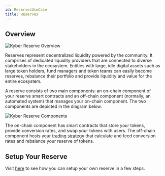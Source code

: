 ```yaml
---
id: ReservesUseCase
title: Reserves
---
```

## Overview
![Kyber Reserve Overview](/uploads/kyberreserveoverview.png "Kyber Reserve Overview")

Reserves represent decentralized liquidity powered by the community. It comprises of dedicated liquidity providers that are connected to diverse stakeholders in the ecosystem. Entities with large, idle digital assets such as large token holders, fund managers and token teams can easily become reserves, rebalance their portfolio and provide liquidity and value for the entire ecosystem.

A reserve consists of two main components: an on-chain component of your reserve smart contracts and an off-chain component (normally, an automated system) that manages your on-chain component. The two components are depicted in the diagram below.

![Kyber Reserve Components](/uploads/kyberreservecomponents.png "Kyber Reserve Components")

The on-chain component has smart contracts that store your tokens, provide conversion rates, and swap your tokens with users. The off-chain component hosts your [trading strategy](guide-miscellaneous.md#trading-strategy) that calculate and feed conversion rates and rebalance your reserve of tokens.

## Setup Your Reserve
Visit [here](guide-reserves.md) to see how you can setup your own reserve in a few steps.
